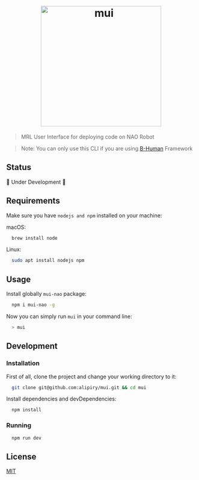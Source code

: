 <h1 align="center">
  <br />
  <img src="https://user-images.githubusercontent.com/25138854/49395835-d0f39680-f74c-11e8-94ad-c248f9141dad.png" width="320" alt="mui"  >
  <br />
</h1>


> MRL User Interface for deploying code on NAO Robot

> Note: You can only use this CLI if you are using [B-Human](https://github.com/bhuman/BHumanCodeRelease) Framework

## Status

🚧 Under Development 🚧

## Requirements

Make sure you have `nodejs and npm` installed on your machine:

macOS:
```bash
  brew install node
```

Linux: 
```bash
  sudo apt install nodejs npm 
```

## Usage 
Install globally `mui-nao` package: 

```bash
  npm i mui-nao -g
```

Now you can simply run `mui` in your command line:
```bash
  > mui
```

## Development
### Installation
First of all, clone the project and change your working directory to it:

```bash
  git clone git@github.com:alipiry/mui.git && cd mui
```

Install dependencies and devDependencies:

```bash
  npm install
```

### Running

```bash
  npm run dev
```

## License

[MIT](http://vjpr.mit-license.org)
